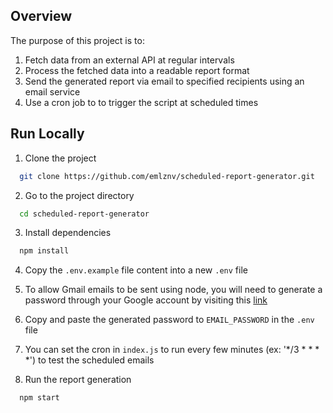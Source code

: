 ## Overview 
The purpose of this project is to:
  1. Fetch data from an external API at regular intervals
  2. Process the fetched data into a readable report format
  3. Send the generated report via email to specified recipients using an email service
  4. Use a cron job to to trigger the script at scheduled times

## Run Locally

1. Clone the project

```bash
  git clone https://github.com/emlznv/scheduled-report-generator.git
```

2. Go to the project directory

```bash
  cd scheduled-report-generator
```

3. Install dependencies

```bash
  npm install
```
4. Copy the `.env.example` file content into a new `.env` file 

5. To allow Gmail emails to be sent using node, you will need to generate a password through your Google account by visiting this [link](https://myaccount.google.com/apppasswords)

6. Copy and paste the generated password to `EMAIL_PASSWORD` in the `.env` file

7. You can set the cron in `index.js` to run every few minutes (ex: '*/3 * * * *') to test the scheduled emails

8. Run the report generation

```bash
  npm start
```

